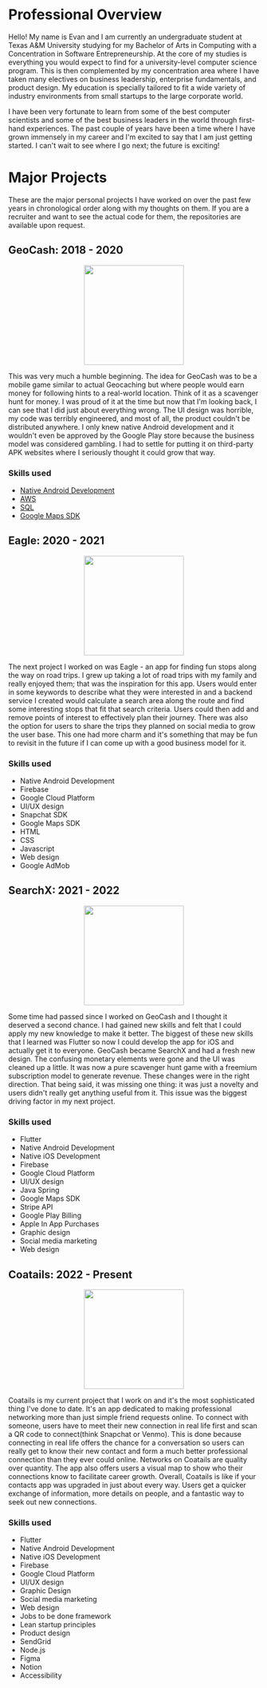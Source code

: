 # Professional Overview
Hello! My name is Evan and I am currently an undergraduate student at Texas A&M University studying for my Bachelor of Arts in Computing with a Concentration in Software Entrepreneurship. At the core of my studies is everything you would expect to find for a university-level computer science program. This is then complemented by my concentration area where I have taken many electives on business leadership, enterprise fundamentals, and product design. My education is specially tailored to fit a wide variety of industry environments from small startups to the large corporate world.

I have been very fortunate to learn from some of the best computer scientists and some of the best business leaders in the world through first-hand experiences. The past couple of years have been a time where I have grown immensely in my career and I'm excited to say that I am just getting started. I can't wait to see where I go next; the future is exciting!

# Major Projects
These are the major personal projects I have worked on over the past few years in chronological order along with my thoughts on them. If you are a recruiter and want to see the actual code for them, the repositories are available upon request.

## GeoCash: 2018 - 2020
<div align="center">
<img src="https://github.com/evanwherchek/professional-overview/assets/50429973/aa2c3d4e-f864-4790-ac46-738c1277d3c2" width="200">
</div>

This was very much a humble beginning. The idea for GeoCash was to be a mobile game similar to actual Geocaching but where people would earn money for following hints to a real-world location. Think of it as a scavenger hunt for money. I was proud of it at the time but now that I'm looking back, I can see that I did just about everything wrong. The UI design was horrible, my code was terribly engineered, and most of all, the product couldn't be distributed anywhere. I only knew native Android development and it wouldn't even be approved by the Google Play store because the business model was considered gambling. I had to settle for putting it on third-party APK websites where I seriously thought it could grow that way.

### Skills used
- [Native Android Development](https://developer.android.com/)
- [AWS](https://aws.amazon.com/)
- [SQL](https://en.wikipedia.org/wiki/SQL)
- [Google Maps SDK](https://developers.google.com/maps)

## Eagle: 2020 - 2021
<div align="center">
<img src="https://github.com/evanwherchek/professional-overview/assets/50429973/16a6b3bb-383f-4bb4-9d36-11483781bbc6" width="200">
</div>

The next project I worked on was Eagle - an app for finding fun stops along the way on road trips. I grew up taking a lot of road trips with my family and really enjoyed them; that was the inspiration for this app. Users would enter in some keywords to describe what they were interested in and a backend service I created would calculate a search area along the route and find some interesting stops that fit that search criteria. Users could then add and remove points of interest to effectively plan their journey. There was also the option for users to share the trips they planned on social media to grow the user base. This one had more charm and it's something that may be fun to revisit in the future if I can come up with a good business model for it.

### Skills used
- Native Android Development
- Firebase
- Google Cloud Platform
- UI/UX design
- Snapchat SDK
- Google Maps SDK
- HTML
- CSS
- Javascript
- Web design
- Google AdMob

## SearchX: 2021 - 2022
<div align="center">
<img src="https://github.com/evanwherchek/professional-overview/assets/50429973/81930479-d990-4a5e-9248-bad4655f3471" width="200">
</div>

Some time had passed since I worked on GeoCash and I thought it deserved a second chance. I had gained new skills and felt that I could apply my new knowledge to make it better. The biggest of these new skills that I learned was Flutter so now I could develop the app for iOS and actually get it to everyone. GeoCash became SearchX and had a fresh new design. The confusing monetary elements were gone and the UI was cleaned up a little. It was now a pure scavenger hunt game with a freemium subscription model to generate revenue. These changes were in the right direction. That being said, it was missing one thing: it was just a novelty and users didn't really get anything useful from it. This issue was the biggest driving factor in my next project.

### Skills used
- Flutter
- Native Android Development
- Native iOS Development
- Firebase
- Google Cloud Platform
- UI/UX design
- Java Spring
- Google Maps SDK
- Stripe API
- Google Play Billing
- Apple In App Purchases
- Graphic design
- Social media marketing
- Web design

## Coatails: 2022 - Present
<div align="center">
<img src="https://github.com/evanwherchek/professional-overview/assets/50429973/02aed719-4118-4ee9-bf6b-bad6ef83805d" width="200">
</div>

Coatails is my current project that I work on and it's the most sophisticated thing I've done to date. It's an app dedicated to making professional networking more than just simple friend requests online. To connect with someone, users have to meet their new connection in real life first and scan a QR code to connect(think Snapchat or Venmo). This is done because connecting in real life offers the chance for a conversation so users can really get to know their new contact and form a much better professional connection than they ever could online. Networks on Coatails are quality over quantity. The app also offers users a visual map to show who their connections know to facilitate career growth. Overall, Coatails is like if your contacts app was upgraded in just about every way. Users get a quicker exchange of information, more details on people, and a fantastic way to seek out new connections.

### Skills used
- Flutter
- Native Android Development
- Native iOS Development
- Firebase
- Google Cloud Platform
- UI/UX design
- Graphic Design
- Social media marketing
- Web design
- Jobs to be done framework
- Lean startup principles
- Product design
- SendGrid
- Node.js
- Figma
- Notion
- Accessibility
